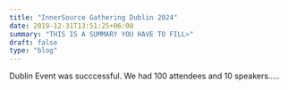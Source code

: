 ```yaml
---
title: "InnerSource Gathering Dublin 2024"
date: 2019-12-31T13:51:25+06:00
summary: "THIS IS A SUMMARY YOU HAVE TO FILL>"
draft: false
type: "blog"
---
```


Dublin Event was succcessful. We had 100 attendees and 10 speakers.....
